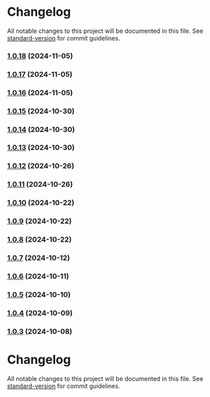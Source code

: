 # Changelog

All notable changes to this project will be documented in this file. See [standard-version](https://github.com/conventional-changelog/standard-version) for commit guidelines.

### [1.0.18](https://github.com/j-ahernandez/OptiSuite_Orchi/compare/v1.0.17...v1.0.18) (2024-11-05)

### [1.0.17](https://github.com/j-ahernandez/OptiSuite_Orchi/compare/v1.0.16...v1.0.17) (2024-11-05)

### [1.0.16](https://github.com/j-ahernandez/OptiSuite_Orchi/compare/v1.0.15...v1.0.16) (2024-11-05)

### [1.0.15](https://github.com/j-ahernandez/OptiSuite_Orchi/compare/v1.0.14...v1.0.15) (2024-10-30)

### [1.0.14](https://github.com/j-ahernandez/OptiSuite_Orchi/compare/v1.0.13...v1.0.14) (2024-10-30)

### [1.0.13](https://github.com/j-ahernandez/OptiSuite_Orchi/compare/v1.0.12...v1.0.13) (2024-10-30)

### [1.0.12](https://github.com/j-ahernandez/OptiSuite_Orchi/compare/v1.0.11...v1.0.12) (2024-10-26)

### [1.0.11](https://github.com/j-ahernandez/OptiSuite_Orchi/compare/v1.0.10...v1.0.11) (2024-10-26)

### [1.0.10](https://github.com/j-ahernandez/OptiSuite_Orchi/compare/v1.0.9...v1.0.10) (2024-10-22)

### [1.0.9](https://github.com/j-ahernandez/OptiSuite_Orchi/compare/v1.0.8...v1.0.9) (2024-10-22)

### [1.0.8](https://github.com/j-ahernandez/OptiSuite_Orchi/compare/v1.0.7...v1.0.8) (2024-10-22)

### [1.0.7](https://github.com/j-ahernandez/OptiSuite_Orchi/compare/v1.0.6...v1.0.7) (2024-10-12)

### [1.0.6](https://github.com/j-ahernandez/OptiSuite_Orchi/compare/v1.0.5...v1.0.6) (2024-10-11)

### [1.0.5](https://github.com/j-ahernandez/OptiSuite_Orchi/compare/v1.0.4...v1.0.5) (2024-10-10)

### [1.0.4](https://github.com/j-ahernandez/OptiSuite_Orchi/compare/v1.0.3...v1.0.4) (2024-10-09)

### [1.0.3](https://github.com/j-ahernandez/OptiSuite_Orchi/compare/v1.0.2...v1.0.3) (2024-10-08)

# Changelog

All notable changes to this project will be documented in this file. See [standard-version](https://github.com/conventional-changelog/standard-version) for commit guidelines.
